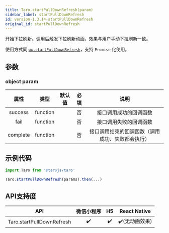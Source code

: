 ```yaml
---
title: Taro.startPullDownRefresh(param)
sidebar_label: startPullDownRefresh
id: version-1.3.14-startPullDownRefresh
original_id: startPullDownRefresh
---
```


开始下拉刷新。调用后触发下拉刷新动画，效果与用户手动下拉刷新一致。

使用方式同 [`wx.startPullDownRefresh`](https://developers.weixin.qq.com/miniprogram/dev/api/wx.startPullDownRefresh.html)，支持 `Promise` 化使用。

## 参数

### object param

属性|类型|默认值|必填|说明
:-:|:-:|:-:|:-:|:-:
success|function||否|接口调用成功的回调函数
fail|function||否|接口调用失败的回调函数
complete|function||否|接口调用结束的回调函数（调用成功、失败都会执行）

## 示例代码

```jsx
import Taro from '@tarojs/taro'

Taro.startPullDownRefresh(params).then(...)
```



## API支持度


| API | 微信小程序 | H5 | React Native |
| :-: | :-: | :-: | :-: |
| Taro.startPullDownRefresh | ✔️ | ✔️ | ✔️(无动画效果) |

